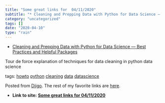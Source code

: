 ```yaml
---
title: "Some great links for  04/11/2020"
subtitle: "* Cleaning and Prepping Data with Python for Data Science — Best Practices and Helpful Packages"
category: "uncategorized"
tags: []
date: "2020-04-10"
type: "rain"
---
```

* [Cleaning and Prepping Data with Python for Data Science — Best Practices and Helpful Packages](<https://medium.com/@rrfd/cleaning-and-prepping-data-with-python-for-data-science-best-practices-and-helpful-packages-af1edfbe2a3>)

Tour de force explanation of techniques for data cleaning in python data
science

tags: [howto](<https://www.diigo.com/user/pitosalas/howto>)
[python](<https://www.diigo.com/user/pitosalas/python>)
[cleaning](<https://www.diigo.com/user/pitosalas/cleaning>)
[data](<https://www.diigo.com/user/pitosalas/data>)
[datascience](<https://www.diigo.com/user/pitosalas/datascience>)

Posted from [Diigo](<https://www.diigo.com>). The rest of my favorite links
are [here](<https://www.diigo.com/user/pitosalas>).


* **Link to site:** **[Some great links for  04/11/2020](None)**